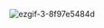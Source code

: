 ![ezgif-3-8f97e5484d](https://user-images.githubusercontent.com/82176462/189226255-0e9208c2-eac9-4508-bb13-fcff0ad770e4.gif)
